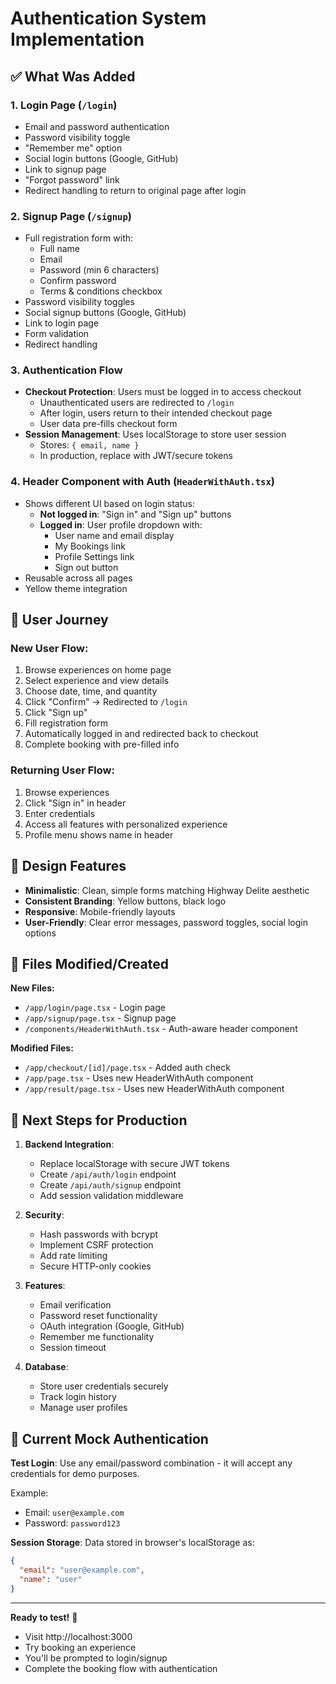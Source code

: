 # Authentication System Implementation

## ✅ What Was Added

### 1. **Login Page** (`/login`)

- Email and password authentication
- Password visibility toggle
- "Remember me" option
- Social login buttons (Google, GitHub)
- Link to signup page
- "Forgot password" link
- Redirect handling to return to original page after login

### 2. **Signup Page** (`/signup`)

- Full registration form with:
  - Full name
  - Email
  - Password (min 6 characters)
  - Confirm password
  - Terms & conditions checkbox
- Password visibility toggles
- Social signup buttons (Google, GitHub)
- Link to login page
- Form validation
- Redirect handling

### 3. **Authentication Flow**

- **Checkout Protection**: Users must be logged in to access checkout
  - Unauthenticated users are redirected to `/login`
  - After login, users return to their intended checkout page
  - User data pre-fills checkout form
- **Session Management**: Uses localStorage to store user session
  - Stores: `{ email, name }`
  - In production, replace with JWT/secure tokens

### 4. **Header Component with Auth** (`HeaderWithAuth.tsx`)

- Shows different UI based on login status:
  - **Not logged in**: "Sign in" and "Sign up" buttons
  - **Logged in**: User profile dropdown with:
    - User name and email display
    - My Bookings link
    - Profile Settings link
    - Sign out button
- Reusable across all pages
- Yellow theme integration

## 📱 User Journey

### New User Flow:

1. Browse experiences on home page
2. Select experience and view details
3. Choose date, time, and quantity
4. Click "Confirm" → Redirected to `/login`
5. Click "Sign up"
6. Fill registration form
7. Automatically logged in and redirected back to checkout
8. Complete booking with pre-filled info

### Returning User Flow:

1. Browse experiences
2. Click "Sign in" in header
3. Enter credentials
4. Access all features with personalized experience
5. Profile menu shows name in header

## 🎨 Design Features

- **Minimalistic**: Clean, simple forms matching Highway Delite aesthetic
- **Consistent Branding**: Yellow buttons, black logo
- **Responsive**: Mobile-friendly layouts
- **User-Friendly**: Clear error messages, password toggles, social login options

## 🔧 Files Modified/Created

**New Files:**

- `/app/login/page.tsx` - Login page
- `/app/signup/page.tsx` - Signup page
- `/components/HeaderWithAuth.tsx` - Auth-aware header component

**Modified Files:**

- `/app/checkout/[id]/page.tsx` - Added auth check
- `/app/page.tsx` - Uses new HeaderWithAuth component
- `/app/result/page.tsx` - Uses new HeaderWithAuth component

## 🚀 Next Steps for Production

1. **Backend Integration**:

   - Replace localStorage with secure JWT tokens
   - Create `/api/auth/login` endpoint
   - Create `/api/auth/signup` endpoint
   - Add session validation middleware

2. **Security**:

   - Hash passwords with bcrypt
   - Implement CSRF protection
   - Add rate limiting
   - Secure HTTP-only cookies

3. **Features**:

   - Email verification
   - Password reset functionality
   - OAuth integration (Google, GitHub)
   - Remember me functionality
   - Session timeout

4. **Database**:
   - Store user credentials securely
   - Track login history
   - Manage user profiles

## 🔐 Current Mock Authentication

**Test Login**: Use any email/password combination - it will accept any credentials for demo purposes.

Example:

- Email: `user@example.com`
- Password: `password123`

**Session Storage**: Data stored in browser's localStorage as:

```json
{
  "email": "user@example.com",
  "name": "user"
}
```

---

**Ready to test!** 🎉

- Visit http://localhost:3000
- Try booking an experience
- You'll be prompted to login/signup
- Complete the booking flow with authentication
